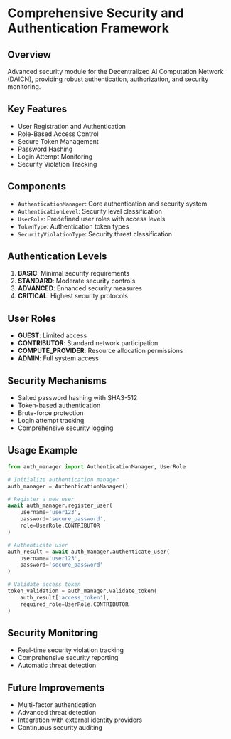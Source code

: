 # Comprehensive Security and Authentication Framework

## Overview
Advanced security module for the Decentralized AI Computation Network (DAICN), providing robust authentication, authorization, and security monitoring.

## Key Features
- User Registration and Authentication
- Role-Based Access Control
- Secure Token Management
- Password Hashing
- Login Attempt Monitoring
- Security Violation Tracking

## Components
- `AuthenticationManager`: Core authentication and security system
- `AuthenticationLevel`: Security level classification
- `UserRole`: Predefined user roles with access levels
- `TokenType`: Authentication token types
- `SecurityViolationType`: Security threat classification

## Authentication Levels
1. **BASIC**: Minimal security requirements
2. **STANDARD**: Moderate security controls
3. **ADVANCED**: Enhanced security measures
4. **CRITICAL**: Highest security protocols

## User Roles
- **GUEST**: Limited access
- **CONTRIBUTOR**: Standard network participation
- **COMPUTE_PROVIDER**: Resource allocation permissions
- **ADMIN**: Full system access

## Security Mechanisms
- Salted password hashing with SHA3-512
- Token-based authentication
- Brute-force protection
- Login attempt tracking
- Comprehensive security logging

## Usage Example
```python
from auth_manager import AuthenticationManager, UserRole

# Initialize authentication manager
auth_manager = AuthenticationManager()

# Register a new user
await auth_manager.register_user(
    username='user123', 
    password='secure_password', 
    role=UserRole.CONTRIBUTOR
)

# Authenticate user
auth_result = await auth_manager.authenticate_user(
    username='user123', 
    password='secure_password'
)

# Validate access token
token_validation = auth_manager.validate_token(
    auth_result['access_token'], 
    required_role=UserRole.CONTRIBUTOR
)
```

## Security Monitoring
- Real-time security violation tracking
- Comprehensive security reporting
- Automatic threat detection

## Future Improvements
- Multi-factor authentication
- Advanced threat detection
- Integration with external identity providers
- Continuous security auditing
